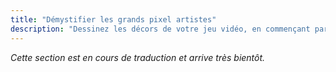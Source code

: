 ```yaml
---
title: "Démystifier les grands pixel artistes"
description: "Dessinez les décors de votre jeu vidéo, en commençant par un premier tile d'herbe, jusqu'à vous familiariser avec les textures, l'ombrage et le dithering."
---
```


*Cette section est en cours de traduction et arrive très bientôt.*
